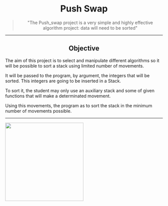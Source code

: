 <div align="center">
  <h1>
    Push Swap
  </h1>
  <blockquote>
    "The Push_swap project is a very simple and highly effective algorithm project: data will need to be sorted"
  </blockquote>
</div>

---

<h2 align="center">
  Objective
</h2>

The aim of this project is to select and manipulate different algorithms so it will be possible to sort a stack using limited number of movements.

It will be passed to the program, by argument, the integers that will be sorted. This integers are going to be inserted in a Stack.

To sort it, the student may only use an auxiliary stack and some of given functions that will make a determinated movement.

Using this movements, the program as to sort the stack in the minimum number of movements possible.

---

<img src="https://user-images.githubusercontent.com/76601093/196039712-ffd15bb3-8fd2-4aac-b8a1-f5a4481836e4.jpg" width=250 align="left">
